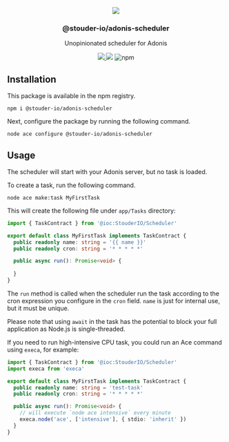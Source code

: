 <div align="center">
  <img src="https://user-images.githubusercontent.com/2575182/211221271-5d656097-335d-4ea4-9957-746e6166fb4e.png" />
  <h3>@stouder-io/adonis-scheduler</h3>
  <p>Unopinionated scheduler for Adonis</p>
  <a href="https://www.npmjs.com/package/@stouder-io/adonis-scheduler">
    <img src="https://img.shields.io/npm/v/@stouder-io/adonis-scheduler.svg?style=for-the-badge&logo=npm" />
  </a>
  <img src="https://img.shields.io/npm/l/@stouder-io/adonis-scheduler?color=blueviolet&style=for-the-badge" />
  <img alt="npm" src="https://img.shields.io/npm/dt/@stouder-io/adonis-scheduler?style=for-the-badge">
</div>

## Installation
This package is available in the npm registry.
```
npm i @stouder-io/adonis-scheduler
```

Next, configure the package by running the following command.
```
node ace configure @stouder-io/adonis-scheduler
```

## Usage
The scheduler will start with your Adonis server, but no task is loaded.

To create a task, run the following command.
```
node ace make:task MyFirstTask
```

This will create the following file under `app/Tasks` directory:
```ts
import { TaskContract } from '@ioc:StouderIO/Scheduler'

export default class MyFirstTask implements TaskContract {
  public readonly name: string = '{{ name }}'
  public readonly cron: string = '* * * * *'

  public async run(): Promise<void> {
    
  }
}
```

The `run` method is called when the scheduler run the task according to the cron expression you configure in the `cron` field. `name` is just for internal use, but it must be unique.

Please note that using `await` in the task has the potential to block your full application as Node.js is single-threaded.

If you need to run high-intensive CPU task, you could run an Ace command using `execa`, for example:
```ts
import { TaskContract } from '@ioc:StouderIO/Scheduler'
import execa from 'execa'

export default class MyFirstTask implements TaskContract {
  public readonly name: string = 'test-task'
  public readonly cron: string = '* * * * *'

  public async run(): Promise<void> {
    // will execute `node ace intensive` every minute
    execa.node('ace', ['intensive'], { stdio: 'inherit' })
  }
}
```